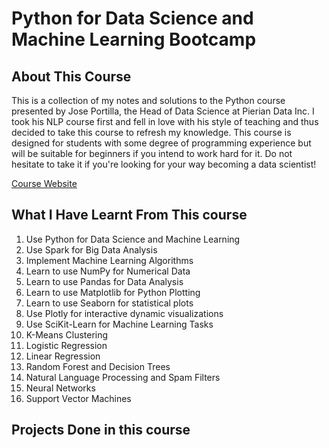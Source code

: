 # Python for Data Science and Machine Learning Bootcamp
## About This Course
  This is a collection of my notes and solutions to the Python course presented by Jose Portilla, the Head of Data Science at Pierian Data Inc. I took his NLP course first and fell in love with his style of teaching and thus decided to take this course to refresh my knowledge. This course is designed for students with some degree of programming experience but will be suitable for beginners if you intend to work hard for it. Do not hesitate to take it if you're looking for your way becoming a data scientist!
  
  [Course Website](https://www.udemy.com/course/python-for-data-science-and-machine-learning-bootcamp/learn/lecture/5733190#overview)
## What I Have Learnt From This course

1. Use Python for Data Science and Machine Learning
2. Use Spark for Big Data Analysis
3. Implement Machine Learning Algorithms
4. Learn to use NumPy for Numerical Data
5. Learn to use Pandas for Data Analysis
6. Learn to use Matplotlib for Python Plotting
7. Learn to use Seaborn for statistical plots
8. Use Plotly for interactive dynamic visualizations
9. Use SciKit-Learn for Machine Learning Tasks
10. K-Means Clustering
11. Logistic Regression
12. Linear Regression
13. Random Forest and Decision Trees
14. Natural Language Processing and Spam Filters
15. Neural Networks
16. Support Vector Machines

## Projects Done in this course
